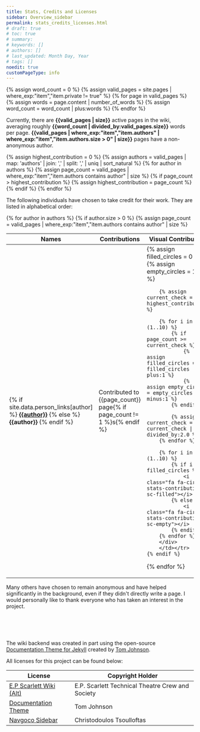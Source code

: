 ```yaml
---
title: Stats, Credits and Licenses
sidebar: Overview_sidebar
permalink: stats_credits_licenses.html
# draft: true
# toc: true
# summary: 
# keywords: []
# authors: []
# last_updated: Month Day, Year
# tags: []
noedit: true
customPageType: info
---
```


<!-- Data for page counts -->
{% assign word_count = 0 %}
{% assign valid_pages = site.pages | where_exp:"item","item.private != true" %}
{% for page in valid_pages %}
    {% assign words = page.content | number_of_words %}
    {% assign word_count = word_count | plus:words %}
{% endfor %}

Currently, there are **{{valid_pages | size}}** active pages in the wiki, averaging roughly **{{word_count | divided_by:valid_pages.size}}** words per page. **{{valid_pages | where_exp:"item","item.authors" | where_exp:"item","item.authors.size > 0" | size}}** pages have a non-anonymous author.

<!-- Data for credits and percentage bars -->
{% assign highest_contribution = 0 %}
{% assign authors = valid_pages | map: 'authors' | join: ',' | split: ',' | uniq | sort_natural %}
{% for author in authors %}
    {% assign page_count = valid_pages | where_exp:"item","item.authors contains author" | size %}
    {% if page_count > highest_contribution %}
        {% assign highest_contribution = page_count %}
    {% endif %}
{% endfor %}

The following individuals have chosen to take credit for their work. They are listed in alphabetical order:
<table class="credit-table">
    <thead>
        <tr>
            <th>Names</th>
            <th>Contributions</th>
            <th>Visual Contribution</th>
        </tr>
    </thead>
<tbody>

{% for author in authors %}
    {% if author.size > 0 %}
        {% assign page_count = valid_pages | where_exp:"item","item.authors contains author" | size %}
        <tr><td>
        {% if site.data.person_links[author] %}
            <b><a href="{{site.data.person_links[author]}}">{{author}}</a></b>
        {% else %}
            <b>{{author}}</b>
        {% endif %}
        </td>
        <td>
        Contributed to {{page_count}} page{% if page_count != 1 %}s{% endif %}
        </td>
        <td>
        <div class="stats-contribution-wrapper">
        {% assign filled_circles = 0 %}
        {% assign empty_circles = 10 %}

        {% assign current_check = highest_contribution %}
        
        {% for i in (1..10) %}
            {% if page_count >= current_check %}
                {% assign filled_circles = filled_circles | plus:1 %}
                {% assign empty_circles = empty_circles | minus:1 %}            
            {% endif %}

            {% assign current_check = current_check | divided_by:2.0 %}
        {% endfor %}

        {% for i in (1..10) %}
            {% if i <= filled_circles %}
                <i class="fa fa-circle stats-contribution sc-filled"></i>
            {% else %}
                <i class="fa fa-circle stats-contribution sc-empty"></i>
            {% endif %}
        {% endfor %}
        </div>
        </td></tr>
    {% endif %}
{% endfor %}


</tbody>
</table>

Many others have chosen to remain anonymous and have helped significantly in the background, even if they didn't directly write a page. I would personally like to thank everyone who has taken an interest in the project.

<br><br><br><br>
The wiki backend was created in part using the open-source [Documentation Theme for Jekyll](https://idratherbewriting.com/documentation-theme-jekyll/) created by [Tom Johnson](https://github.com/tomjoht).

All licenses for this project can be found below:

| License | Copyright Holder |
|---------|------------------|
| [E.P Scarlett Wiki](licenses/txt/eps.txt)  [(Alt)](https://github.com/epstechtheatre/epstechtheatre.github.io/blob/main/LICENSE) | E.P. Scarlett Technical Theatre Crew and Society |
| [Documentation Theme](licenses/txt/documentation.txt) | Tom Johnson |
| [Navgoco Sidebar](licenses/txt/navgoco.txt) | Christodoulos Tsoulloftas |